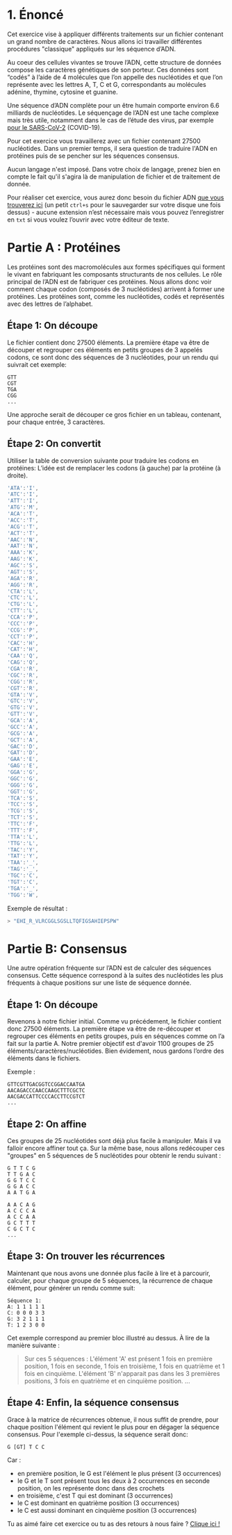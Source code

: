 # 1. Énoncé

Cet exercice vise à appliquer différents traitements sur un fichier contenant un grand nombre de caractères. Nous allons ici travailler différentes procédures "classique" appliqués sur les séquence d’ADN.

Au coeur des cellules vivantes se trouve l’ADN, cette structure de données compose les caractères génétiques de son porteur. Ces données sont “codés” à l’aide de 4 molécules que l’on appelle des nucléotides et que l’on représente avec les lettres A, T, C et G, correspondants au molécules adénine, thymine, cytosine et guanine.

Une séquence d’ADN complète pour un être humain comporte environ 6.6 milliards de nucléotides. Le séquençage de l’ADN est une tache complexe mais très utile, notamment dans le cas de l’étude des virus, par exemple [pour le SARS-CoV-2](https://www.pasteur.fr/fr/espace-presse/documents-presse/institut-pasteur-sequence-genome-complet-du-coronavirus-sars-cov-2) (COVID-19).

Pour cet exercice vous travaillerez avec un fichier contenant 27500 nucléotides.
Dans un premier temps, il sera question de traduire l'ADN en protéines puis de se pencher sur les séquences consensus.

Aucun langage n'est imposé. Dans votre choix de langage, prenez bien en compte le fait qu'il s'agira là de manipulation de fichier et de traitement de donnée.

Pour réaliser cet exercice, vous aurez donc besoin du fichier ADN [que vous trouverez ici](https://gist.githubusercontent.com/Que20/7f727f9ad9fa7e2761771fcffdcb5914/raw/6d2759d44eba3bc6a8e2184571da8fda9aa22aea/adn) (un petit `ctrl+s` pour le sauvegarder sur votre disque une fois dessus) - aucune extension n’est nécessaire mais vous pouvez l’enregistrer en `txt` si vous voulez l’ouvrir avec votre éditeur de texte.

# Partie A : Protéines

Les protéines sont des macromolécules aux formes spécifiques qui forment le vivant en fabriquant les composants structurants de nos cellules. Le rôle principal de l’ADN est de fabriquer ces protéines.
Nous allons donc voir comment chaque codon (composés de 3 nucléotides) arrivent à former une protéines.
Les protéines sont, comme les nucléotides, codés et représentés avec des lettres de l’alphabet.

## Étape 1: On découpe

Le fichier contient donc 27500 éléments. La première étape va être de découper et regrouper ces éléments en petits groupes de 3 appelés codons, ce sont donc des séquences de 3 nucléotides, pour un rendu qui suivrait cet exemple:

```
GTT
CGT
TGA
CGG
...

```

Une approche serait de découper ce gros fichier en un tableau, contenant, pour chaque entrée, 3 caractères.

## Étape 2: On convertit

Utiliser la table de conversion suivante pour traduire les codons en protéines:
L’idée est de remplacer les codons (à gauche) par la protéine (à droite).

```jsx
'ATA':'I',
'ATC':'I',
'ATT':'I',
'ATG':'M',
'ACA':'T',
'ACC':'T',
'ACG':'T',
'ACT':'T',
'AAC':'N',
'AAT':'N',
'AAA':'K',
'AAG':'K',
'AGC':'S',
'AGT':'S',
'AGA':'R',
'AGG':'R',
'CTA':'L',
'CTC':'L',
'CTG':'L',
'CTT':'L',
'CCA':'P',
'CCC':'P',
'CCG':'P',
'CCT':'P',
'CAC':'H',
'CAT':'H',
'CAA':'Q',
'CAG':'Q',
'CGA':'R',
'CGC':'R',
'CGG':'R',
'CGT':'R',
'GTA':'V',
'GTC':'V',
'GTG':'V',
'GTT':'V',
'GCA':'A',
'GCC':'A',
'GCG':'A',
'GCT':'A',
'GAC':'D',
'GAT':'D',
'GAA':'E',
'GAG':'E',
'GGA':'G',
'GGC':'G',
'GGG':'G',
'GGT':'G',
'TCA':'S',
'TCC':'S',
'TCG':'S',
'TCT':'S',
'TTC':'F',
'TTT':'F',
'TTA':'L',
'TTG':'L',
'TAC':'Y',
'TAT':'Y',
'TAA':'_',
'TAG':'_',
'TGC':'C',
'TGT':'C',
'TGA':'_',
'TGG':'W',
```

Exemple de résultat :

```jsx
> "EHI_R_VLRCGGLSGSLLTQFIGSAHIEPSPW"
```

# Partie B: Consensus

Une autre opération fréquente sur l’ADN est de calculer des séquences consensus. Cette séquence correspond à la suites des nucléotides les plus fréquents à chaque positions sur une liste de séquence donnée.

## Étape 1: On découpe

Revenons à notre fichier initial. Comme vu précédement, le fichier contient donc 27500 éléments. La première étape va être de re-découper et regrouper ces éléments en petits groupes, puis en séquences comme on l’a fait sur la partie A. Notre premier objectif est d'avoir 1100 groupes de 25 éléments/caractères/nucléotides. Bien évidement, nous gardons l’ordre des éléments dans le fichiers.

Exemple :

```
GTTCGTTGACGGTCCGGACCAATGA
AACAGACCCAACCAAGCTTTCGCTC
AACGACCATTCCCCACCTTCCGTCT
...

```

## Étape 2: On affine

Ces groupes de 25 nucléotides sont déjà plus facile à manipuler. Mais il va falloir encore affiner tout ça. Sur la même base, nous allons redécouper ces "groupes" en 5 séquences de 5 nucléotides pour obtenir le rendu suivant :

```
G T T C G
T T G A C
G G T C C
G G A C C
A A T G A

A A C A G
A C C C A
A C C A A
G C T T T
C G C T C
...

```

## Étape 3: On trouver les récurrences

Maintenant que nous avons une donnée plus facile à lire et à parcourir, calculer, pour chaque groupe de 5 séquences, la récurrence de chaque élément, pour générer un rendu comme suit:

```
Séquence 1:
A: 1 1 1 1 1
C: 0 0 0 3 3
G: 3 2 1 1 1
T: 1 2 3 0 0
```

Cet exemple correspond au premier bloc illustré au dessus. À lire de la manière suivante :

> Sur ces 5 séquences :
L'élément 'A' est présent 1 fois en première position, 1 fois en seconde, 1 fois en troisième, 1 fois en quatrième et 1 fois en cinquième.
L'élément 'B' n'apparait pas dans les 3 premières positions, 3 fois en quatrième et en cinquième position.
...
> 

## Étape 4: Enfin, la séquence consensus

Grace à la matrice de récurrences obtenue, il nous suffit de prendre, pour chaque position l'élément qui revient le plus pour en dégager la séquence consensus. Pour l'exemple ci-dessus, la séquence serait donc:

```
G [GT] T C C

```

Car :

- en première position, le G est l'élément le plus présent (3 occurrences)
- le G et le T sont présent tous les deux à 2 occurrences en seconde position, on les représente donc dans des crochets
- en troisième, c'est T qui est dominant (3 occurrences)
- le C est dominant en quatrième position (3 occurrences)
- le C est aussi dominant en cinquième position (3 occurrences)

Tu as aimé faire cet exercice ou tu as des retours à nous faire ? [Clique ici !](https://airtable.com/appXbfdqY0iZhnZgd/shrbWiQDMsH63nsj4)

